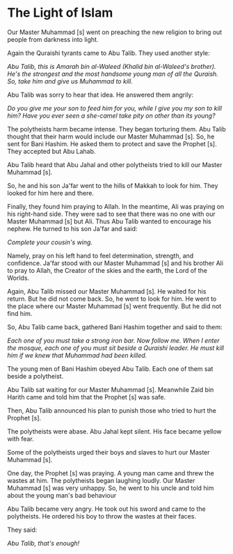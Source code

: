 The Light of Islam
==================

Our Master Muhammad [s] went on preaching the new religion to bring out
people from darkness into light.

Again the Quraishi tyrants came to Abu Talib. They used another style:

*Abu Talib, this is Amarah bin al-Waleed (Khalid bin al-Waleed's
brother). He's the strongest and the most handsome young man of all the
Quraish. So, take him and give us Muhammad to kill.*

Abu Talib was sorry to hear that idea. He answered them angrily:

*Do you give me your son to feed him for you, while I give you my son to
kill him? Have you ever seen a she-camel take pity on other than its
young?*

The polytheists harm became intense. They began torturing them. Abu
Talib thought that their harm would include our Master Muhammad [s]. So,
he sent for Bani Hashim. He asked them to protect and save the Prophet
[s]. They accepted but Abu Lahab.

Abu Talib heard that Abu Jahal and other polytheists tried to kill our
Master Muhammad [s].

So, he and his son Ja'far went to the hills of Makkah to look for him.
They looked for him here and there.

Finally, they found him praying to Allah. In the meantime, Ali was
praying on his right-hand side. They were sad to see that there was no
one with our Master Muhammad [s] but Ali. Thus Abu Talib wanted to
encourage his nephew. He turned to his son Ja'far and said:

*Complete your cousin's wing.*

Namely, pray on his left hand to feel determination, strength, and
confidence. Ja'far stood with our Master Muhammad [s] and his brother
Ali to pray to Allah, the Creator of the skies and the earth, the Lord
of the Worlds.

Again, Abu Talib missed our Master Muhammad [s]. He waited for his
return. But he did not come back. So, he went to look for him. He went
to the place where our Master Muhammad [s] went frequently. But he did
not find him.

So, Abu Talib came back, gathered Bani Hashim together and said to them:

*Each one of you must take a strong iron bar. Now follow me. When I
enter the mosque, each one of you must sit beside a Quraishi leader. He
must kill him if we knew that Muhammad had been killed.*

The young men of Bani Hashim obeyed Abu Talib. Each one of them sat
beside a polytheist.

Abu Talib sat waiting for our Master Muhammad [s]. Meanwhile Zaid bin
Harith came and told him that the Prophet [s] was safe.

Then, Abu Talib announced his plan to punish those who tried to hurt the
Prophet [s].

The polytheists were abase. Abu Jahal kept silent. His face became
yellow with fear.

Some of the polytheists urged their boys and slaves to hurt our Master
Muhammad [s].

One day, the Prophet [s] was praying. A young man came and threw the
wastes at him. The polytheists began laughing loudly. Our Master
Muhammad [s] was very unhappy. So, he went to his uncle and told him
about the young man's bad behaviour

Abu Talib became very angry. He took out his sword and came to the
polytheists. He ordered his boy to throw the wastes at their faces.

They said:

*Abu Talib, that's enough!*


